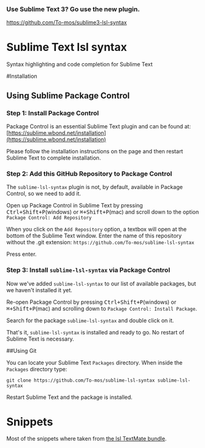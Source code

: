 ### Use Sublime Text 3? Go use the new plugin.
https://github.com/To-mos/sublime3-lsl-syntax

# Sublime Text lsl syntax

Syntax highlighting and code completion for Sublime Text

#Installation

## Using Sublime Package Control

### Step 1: Install Package Control

Package Control is an essential Sublime Text plugin and can be found at: [https://sublime.wbond.net/installation](https://sublime.wbond.net/installation)

Please follow the installation instructions on the page and then restart Sublime Text to complete installation.

### Step 2: Add this GitHub Repository to Package Control

The `sublime-lsl-syntax` plugin is not, by default, available in Package Control, so we need to add it.

Open up Package Control in Sublime Text by pressing <kbd>Ctrl+Shift+P</kbd>(windows) or <kbd>⌘+Shift+P</kbd>(mac) and scroll down to the option `Package Control: Add Repository`

When you click on the `Add Repository` option, a textbox will open at the bottom of the Sublime Text window.  Enter the name of this repository without the .git extension: `https://github.com/To-mos/sublime-lsl-syntax`

Press enter.

### Step 3: Install `sublime-lsl-syntax` via Package Control

Now we've added `sublime-lsl-syntax` to our list of available packages, but we haven't installed it yet.

Re-open Package Control by pressing <kbd>Ctrl+Shift+P</kbd>(windows) or <kbd>⌘+Shift+P</kbd>(mac) and scrolling down to `Package Control: Install Package`.

Search for the package `sublime-lsl-syntax` and double click on it.

That's it, `sublime-lsl-syntax` is installed and ready to go. No restart of Sublime Text is necessary.

##Using Git

You can locate your Sublime Text `Packages` directory. When inside the `Packages` directory type:

`git clone https://github.com/To-mos/sublime-lsl-syntax sublime-lsl-syntax`

Restart Sublime Text and the package is installed.

# Snippets

Most of the snippets where taken from [the lsl TextMate bundle](http://forums-archive.secondlife.com/54/ae/89389/1.html).
